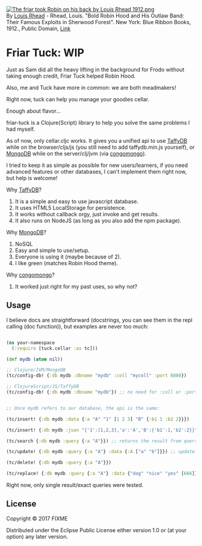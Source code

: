 <p><a href="https://commons.wikimedia.org/wiki/File:The_friar_took_Robin_on_his_back_by_Louis_Rhead_1912.png#/media/File:The_friar_took_Robin_on_his_back_by_Louis_Rhead_1912.png"><img src="https://upload.wikimedia.org/wikipedia/commons/5/5a/The_friar_took_Robin_on_his_back_by_Louis_Rhead_1912.png" alt="The friar took Robin on his back by Louis Rhead 1912.png"></a><br>By <a href="https://en.wikipedia.org/wiki/en:Louis_Rhead" class="extiw" title="w:en:Louis Rhead">Louis Rhead</a> - Rhead, Louis. "Bold Robin Hood and His Outlaw Band: Their Famous Exploits in Sherwood Forest". New York: Blue Ribbon Books, 1912., Public Domain, <a href="https://commons.wikimedia.org/w/index.php?curid=1139258">Link</a></p>

# Friar Tuck: WIP

Just as Sam did all the heavy lifting in the background for Frodo without taking enough credit, Friar Tuck helped Robin Hood.

Also, me and Tuck have more in common: we are both meadmakers!

Right now, tuck can help you manage your goodies cellar.

Enough about flavor...

friar-tuck is a Clojure(Script) library to help you solve the same problems I had myself.

As of now, only cellar.cljc works. It gives you a unified api to use [TaffyDB](http://taffydb.com/) while on the browser/cljs/js (you still need to add taffydb.min.js yourself), or [MongoDB](https://www.mongodb.com/) while on the server/clj/jvm (via [congomongo](https://github.com/aboekhoff/congomongo)).

I tried to keep it as simple as possible for new users/learners, if you need advanced features or other databases, I can't implement them right now, but help is welcome!

Why [TaffyDB](http://taffydb.com/)?
1. It is a simple and easy to use javascript database.
2. It uses HTML5 LocalStorage for persistence.
3. It works without callback orgy, just invoke and get results.
4. It also runs on NodeJS (as long as you also add the npm package).

Why [MongoDB](https://www.mongodb.com/)?
1. NoSQL
2. Easy and simple to use/setup.
3. Everyone is using it (maybe because of 2).
4. I like green (matches Robin Hood theme).

Why [congomongo](https://github.com/aboekhoff/congomongo)?
1. It worked just right for my past uses, so why not?



## Usage

I believe docs are straightforward (docstrings, you can see them in the repl calling (doc function)), but examples are never too much:

```Clojure

(ns your-namespace
  (:require [tuck.cellar :as tc]))

(def mydb (atom nil))

;; Clojure/JVM/MongoDB
(tc/config-db! {:db mydb :dbname "mydb" :coll "mycoll" :port 8080})

;; ClojureScript/JS/TaffyDB
(tc/config-db! {:db mydb :dbname "mydb"}) ;; no need for :coll or :port


;; Once mydb refers to our database, the api is the same:

(tc/insert! {:db mydb :data {:a "A" "1" [1 2 3] "B" {:b1 1 :b2 2}}})

(tc/insert! {:db mydb :json "{'1':[1,2,3],'a':'A','B':{'b1':1,'b2':2}}"})

(tc/search {:db mydb :query {:a "A"}}) ;; returns the result from querry

(tc/update! {:db mydb :query {:a "A"} :data {:A ["a" "b"]}}) ;; update! actually merges the result with the value of :data key

(tc/delete! {:db mydb :query {:a "A"}})

(tc/replace! {:db mydb :query {:a "A"} :data {"dog" "nice" "yes" [666]}}) ;; replace! deletes the query result and then inserts the value from :data key

```

Right now, only single result/exact queries were tested.

## License

Copyright © 2017 FIXME

Distributed under the Eclipse Public License either version 1.0 or (at
your option) any later version.
